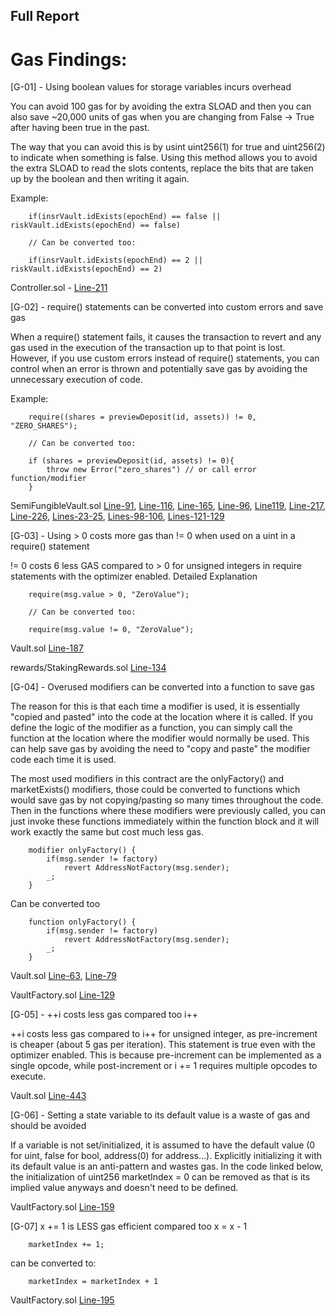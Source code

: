## Full Report


# Gas Findings:

[G-01] - Using boolean values for storage variables incurs overhead

You can avoid 100 gas for by avoiding the extra SLOAD and then you can also save ~20,000 units of gas
when you are changing from False -> True after having been true in the past. 

The way that you can avoid this is by usint uint256(1) for true and uint256(2) to indicate when something is false.
Using this method allows you to avoid the extra SLOAD to read the slots contents, replace the bits that are taken up by the boolean and then writing it again.

Example:
```solidity
    if(insrVault.idExists(epochEnd) == false || riskVault.idExists(epochEnd) == false)

    // Can be converted too:

    if(insrVault.idExists(epochEnd) == 2 || riskVault.idExists(epochEnd) == 2)
```

Controller.sol - [Line-211](https://github.com/code-423n4/2022-09-y2k-finance/blob/2175c044af98509261e4147edeb48e1036773771/src/Controller.sol#L211)

[G-02] - require() statements can be converted into custom errors and save gas

When a require() statement fails, it causes the transaction to revert and any gas used in the execution of the transaction up to that point is lost. However, if you use custom errors instead of require() statements, you can control when an error is thrown and potentially save gas by avoiding the unnecessary execution of code.

Example:
```solidity
    require((shares = previewDeposit(id, assets)) != 0, "ZERO_SHARES");

    // Can be converted too:

    if (shares = previewDeposit(id, assets) != 0){
        throw new Error("zero_shares") // or call error function/modifier
    }
```

SemiFungibleVault.sol [Line-91](https://github.com/code-423n4/2022-09-y2k-finance/blob/2175c044af98509261e4147edeb48e1036773771/src/SemiFungibleVault.sol#L91), [Line-116](https://github.com/code-423n4/2022-09-y2k-finance/blob/2175c044af98509261e4147edeb48e1036773771/src/SemiFungibleVault.sol#L116), [Line-165](https://github.com/code-423n4/2022-09-y2k-finance/blob/2175c044af98509261e4147edeb48e1036773771/src/Vault.sol#L165), [Line-96](https://github.com/code-423n4/2022-09-y2k-finance/blob/2175c044af98509261e4147edeb48e1036773771/src/rewards/StakingRewards.sol#L96), [Line119](https://github.com/code-423n4/2022-09-y2k-finance/blob/2175c044af98509261e4147edeb48e1036773771/src/rewards/StakingRewards.sol#L119), [Line-217](https://github.com/code-423n4/2022-09-y2k-finance/blob/2175c044af98509261e4147edeb48e1036773771/src/rewards/StakingRewards.sol#L217), [Line-226](https://github.com/code-423n4/2022-09-y2k-finance/blob/2175c044af98509261e4147edeb48e1036773771/src/rewards/StakingRewards.sol#L226), [Lines-23-25](https://github.com/code-423n4/2022-09-y2k-finance/blob/2175c044af98509261e4147edeb48e1036773771/src/oracles/PegOracle.sol#L23-L25), [Lines-98-106](https://github.com/code-423n4/2022-09-y2k-finance/blob/2175c044af98509261e4147edeb48e1036773771/src/oracles/PegOracle.sol#L98-L106), [Lines-121-129](https://github.com/code-423n4/2022-09-y2k-finance/blob/2175c044af98509261e4147edeb48e1036773771/src/oracles/PegOracle.sol#L121-L129)


[G-03] - Using > 0 costs more gas than != 0 when used on a uint in a require() statement

!= 0 costs 6 less GAS compared to > 0 for unsigned integers in require statements with the optimizer enabled. Detailed Explanation

```solidity
    require(msg.value > 0, "ZeroValue");

    // Can be converted too:

    require(msg.value != 0, "ZeroValue");
```

Vault.sol [Line-187](https://github.com/code-423n4/2022-09-y2k-finance/blob/2175c044af98509261e4147edeb48e1036773771/src/Vault.sol#L187)

rewards/StakingRewards.sol [Line-134](https://github.com/code-423n4/2022-09-y2k-finance/blob/2175c044af98509261e4147edeb48e1036773771/src/rewards/StakingRewards.sol#L134)

[G-04] - Overused modifiers can be converted into a function to save gas

The reason for this is that each time a modifier is used, it is essentially "copied and pasted" into the code at the location where it is called. If you define the logic of the modifier as a function, you can simply call the function at the location where the modifier would normally be used. This can help save gas by avoiding the need to "copy and paste" the modifier code each time it is used.

The most used modifiers in this contract are the onlyFactory() and marketExists() modifiers, those could be converted to functions which would save gas by not copying/pasting so many times throughout the code. Then in the functions where these modifiers were previously called, you can just invoke these functions immediately within the function block and it will work exactly the same but cost much less gas.

```solidity
    modifier onlyFactory() {
        if(msg.sender != factory)
            revert AddressNotFactory(msg.sender);
        _;
    }
```
Can be converted too
```solidity
    function onlyFactory() {
        if(msg.sender != factory)
            revert AddressNotFactory(msg.sender);
        _;
    }
```

Vault.sol [Line-63](https://github.com/code-423n4/2022-09-y2k-finance/blob/2175c044af98509261e4147edeb48e1036773771/src/Vault.sol#L63), [Line-79](https://github.com/code-423n4/2022-09-y2k-finance/blob/2175c044af98509261e4147edeb48e1036773771/src/Vault.sol#L79)

VaultFactory.sol [Line-129](https://github.com/code-423n4/2022-09-y2k-finance/blob/2175c044af98509261e4147edeb48e1036773771/src/VaultFactory.sol#L129)

[G-05] - ++i costs less gas compared too i++

++i costs less gas compared to i++ for unsigned integer, as pre-increment is cheaper (about 5 gas per iteration). This statement is true even with the optimizer enabled. This is because pre-increment can be implemented as a single opcode, while post-increment or i += 1 requires multiple opcodes to execute.

Vault.sol [Line-443](https://github.com/code-423n4/2022-09-y2k-finance/blob/2175c044af98509261e4147edeb48e1036773771/src/Vault.sol#L443)

[G-06] - Setting a state variable to its default value is a waste of gas and should be avoided

If a variable is not set/initialized, it is assumed to have the default value (0 for uint, false for bool, address(0) for address…). Explicitly initializing it with its default value is an anti-pattern and wastes gas. In the code linked below, the initialization of uint256 marketIndex = 0 can be removed as that is its implied value anyways and doesn't need to be defined.

VaultFactory.sol [Line-159](https://github.com/code-423n4/2022-09-y2k-finance/blob/2175c044af98509261e4147edeb48e1036773771/src/VaultFactory.sol#L159)

[G-07] x += 1 is LESS gas efficient compared too x = x - 1

```solidity
    marketIndex += 1;
```
can be converted to:
```solidity
    marketIndex = marketIndex + 1
```

VaultFactory.sol [Line-195](https://github.com/code-423n4/2022-09-y2k-finance/blob/2175c044af98509261e4147edeb48e1036773771/src/VaultFactory.sol#L195)